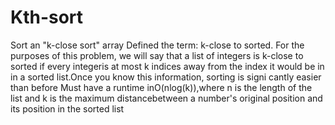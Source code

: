 # Kth-sort
Sort an "k-close sort" array
Defined the  term: k-close  to  sorted.   For  the  purposes  of  this  problem, we will say that a list of integers is k-close to sorted if every integeris at most k indices away from the index it would be in in a sorted list.Once you know this information, sorting is signi cantly easier than before
Must have a runtime inO(nlog(k)),where n is  the  length  of  the  list  and k is  the  maximum  distancebetween a number's original position and its position in the sorted list
